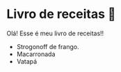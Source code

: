 # Livro de receitas :wave:

Olá! Esse é meu livro de receitas!!

* Strogonoff de frango. 
* Macarronada
* Vatapá
